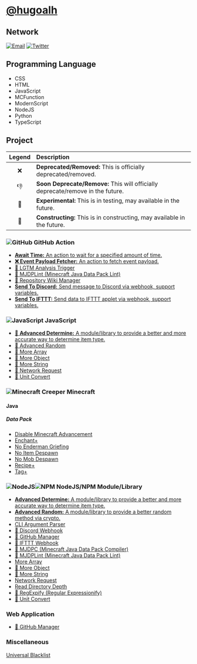 # [@hugoalh](https://github.com/hugoalh)

## Network

[![Email](https://hugoalh.github.io/Library.SVG.Icon/Mail.svg)](mailto:32359235+hugoalh@users.noreply.github.com)
[![Twitter](https://hugoalh.github.io/Library.SVG.Icon/Twitter.svg)](https://twitter.com/hugoalhofficial)

## Programming Language

- CSS
- HTML
- JavaScript
- MCFunction
- ModernScript
- NodeJS
- Python
- TypeScript

## Project

| **Legend** | **Description** |
|:---:|:----|
| ❌ | **Deprecated/Removed:** This is officially deprecated/removed. |
| 👎 | **Soon Deprecate/Remove:** This will officially deprecate/remove in the future. |
| 🧪 | **Experimental:** This is in testing, may available in the future. |
| 🚧 | **Constructing:** This is in constructing, may available in the future. |

### ![GitHub](https://hugoalh.github.io/Library.SVG.Icon/GitHub.svg) GitHub Action

- [**Await Time:** An action to wait for a specified amount of time.](https://github.com/hugoalh-studio/GitHubAction.AwaitTime)
- [**❌ Event Payload Fetcher:** An action to fetch event payload.](https://github.com/hugoalh/GitHubAction.EventPayloadFetcher)
- [🚧 LGTM Analysis Trigger](https://github.com/hugoalh/GitHubAction.LGTMAnalysisTrigger)
- [🚧 MJDPLint (Minecraft Java Data Pack Lint)](https://github.com/hugoalh/GitHubAction.MJDPLint)
- [🚧 Repository Wiki Manager](https://github.com/hugoalh/GitHubAction.RepositoryWikiManager)
- [**Send To Discord:** Send message to Discord via webhook, support variables.](https://github.com/hugoalh/GitHubAction.SendToDiscord)
- [**Send To IFTTT:** Send data to IFTTT applet via webhook, support variables.](https://github.com/hugoalh/GitHubAction.SendToIFTTT)

### ![JavaScript](https://hugoalh.github.io/Library.SVG.Icon/JavaScript.svg) JavaScript

- [🚧 **Advanced Determine:** A module/library to provide a better and more accurate way to determine item type.](https://github.com/hugoalh-studio/JavaScript.AdvancedDetermine)
- [🚧 Advanced Random](https://github.com/hugoalh-studio/JavaScript.AdvancedRandom)
- [🚧 More Array](https://github.com/hugoalh-studio/JavaScript.MoreArray)
- [🚧 More Object](https://github.com/hugoalh-studio/JavaScript.MoreObject)
- [🚧 More String](https://github.com/hugoalh-studio/JavaScript.MoreString)
- [🚧 Network Request](https://github.com/hugoalh-studio/JavaScript.NetworkRequest)
- [🚧 Unit Convert](https://github.com/hugoalh-studio/JavaScript.UnitConvert)

### ![Minecraft Creeper](https://hugoalh.github.io/Library.SVG.Icon/Minecraft/Creeper_Face.svg) Minecraft

#### Java

##### Data Pack

- [Disable Minecraft Advancement](https://github.com/hugoalh/Minecraft.Java.DataPack.DisableMinecraftAdvancement)
- [Enchant+](https://github.com/hugoalh/Minecraft.Java.DataPack.EnchantPlus)
- [No Enderman Griefing](https://github.com/hugoalh-studio/Minecraft.Java.DataPack.NoEndermanGriefing)
- [No Item Despawn](https://github.com/hugoalh-studio/Minecraft.Java.DataPack.NoItemDespawn)
- [No Mob Despawn](https://github.com/hugoalh/Minecraft.Java.DataPack.NoMobDespawn)
- [Recipe+](https://github.com/hugoalh/Minecraft.Java.DataPack.RecipePlus)
- [Tag+](https://github.com/hugoalh-studio/Minecraft.Java.DataPack.TagPlus)

### ![NodeJS](https://hugoalh.github.io/Library.SVG.Icon/NodeJS_Alt.svg)![NPM](https://hugoalh.github.io/Library.SVG.Icon/NPM_Alt.svg) NodeJS/NPM Module/Library

- [**Advanced Determine:** A module/library to provide a better and more accurate way to determine item type.](https://github.com/hugoalh-studio/NodeJS.AdvancedDetermine)
- [**Advanced Random:** A module/library to provide a better random method via crypto.](https://github.com/hugoalh-studio/NodeJS.AdvancedRandom)
- [CLI Argument Parser](https://github.com/hugoalh-studio/NodeJS.CLIArgumentParser)
- [🚧 Discord Webhook](https://github.com/hugoalh-studio/NodeJS.DiscordWebhook)
- [🚧 GitHub Manager](https://github.com/hugoalh-studio/NodeJS.GitHubManager)
- [🚧 IFTTT Webhook](https://github.com/hugoalh-studio/NodeJS.IFTTTWebhook)
- [🚧 MJDPC (Minecraft Java Data Pack Compiler)](https://github.com/hugoalh-studio/NodeJS.MJDPC)
- [🚧 MJDPLint (Minecraft Java Data Pack Lint)](https://github.com/hugoalh-studio/NodeJS.MJDPLint)
- [More Array](https://github.com/hugoalh-studio/NodeJS.MoreArray)
- [🚧 More Object](https://github.com/hugoalh-studio/NodeJS.MoreObject)
- [🧪 More String](https://github.com/hugoalh-studio/NodeJS.MoreString)
- [Network Request](https://github.com/hugoalh/NodeJS.NetworkRequest)
- [Read Directory Depth](https://github.com/hugoalh/NodeJS.ReadDirectoryDepth)
- [🧪 RegExpify (Regular Expressionify)](https://github.com/hugoalh-studio/NodeJS.RegExpify)
- [🧪 Unit Convert](https://github.com/hugoalh-studio/NodeJS.UnitConvert)

### Web Application

- [🚧 GitHub Manager](https://hugoalh.github.io/GitHubManager)

### Miscellaneous

[Universal Blacklist](https://github.com/hugoalh-studio/UniversalBlacklist)

